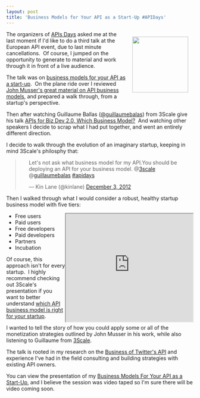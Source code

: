 ```yaml
---
layout: post
title: 'Business Models for Your API as a Start-Up #APIDays'
---
```

<p><a href="http://apidays.io/" target="_blank"><img style="padding: 15px;" src="https://s3.amazonaws.com/kinlane-productions/events/api-days-paris-france/api-days-logo.png" alt="" width="150" align="right" /></a></p>
<p>The organizers of <a href="http://apidays.io/">APIs Days</a> asked me at the last moment if I'd like to do a third talk at the European API event, due to last minute cancellations. &nbsp;Of course, I jumped on the opportunity to generate to material and work through it in front of a live audience. &nbsp;</p>
<p>The talk was on <a href="/admin/blog/Business Models For Your API as a Start-Up" target="_blank">business models for your API as a start-up</a>. &nbsp;On the plane ride over I reviewed <a href="http://www.slideshare.net/jmusser/j-musser-apishotnotgluecon2012" target="_blank">John Musser's great material on API business models</a>, and prepared a walk through, from a startup's perspective. &nbsp;</p>
<p>Then after watching Guillaume Ballas (<a href="https://twitter.com/guillaumebalas">@guillaumebalas</a>) from 3Scale give his talk&nbsp;<a href="http://www.slideshare.net/3scale/apis-for-biz-dev-20-which-business-model-15473323" target="_blank">APIs for Biz Dev 2.0, Which Business Model?</a> &nbsp;And watching other speakers I decide to scrap what I had put together, and went an entirely different direction.</p>
<p>I decide to walk through the evolution of an imaginary startup, keeping in mind 3Scale's philosphy that:</p>
<blockquote class="twitter-tweet" style="padding-left: 35px;">
<p>Let's not ask what business model for my API.You should be deploying an API for your business model. @<a href="https://twitter.com/3scale">3scale</a> @<a href="https://twitter.com/guillaumebalas">guillaumebalas</a> <a href="https://twitter.com/search/%23apidays">#apidays</a></p>
&mdash; Kin Lane (@kinlane) <a href="https://twitter.com/kinlane/status/275622596689661954">December 3, 2012</a></blockquote>
<script src="http://platform.twitter.com/widgets.js"></script>
<p>Then I walked through what I would consider a robust, healthy startup business model with five tiers:</p>
<p><iframe src="http://www.slideshare.net/slideshow/embed_code/15473323" width="342" height="291" align="right"> </iframe></p>
<ul class="mainlist">
<li>Free users</li>
<li>Paid users</li>
<li>Free developers</li>
<li>Paid developers</li>
<li>Partners</li>
<li>Incubation</li>
</ul>
<p>Of course, this approach isn't for every startup. &nbsp;I highly recommend checking out 3Scale's presentation if you want to better understand <a href="http://www.slideshare.net/3scale/apis-for-biz-dev-20-which-business-model-15473323">which API business model is right for your startup</a>.</p>
<p>I wanted to tell the story of how you could apply some or all of the monetization strategies outlined by John Musser in his work, while also listening to Guillaume from <a title="3Scale" href="http://www.3scale.net">3Scale</a>.</p>
<p>The talk is rooted in my research on the <a title="Business of Twitter's API" href="http://twitter.apivoice.com/">Business of Twitter's API</a> and experience I've had in the field consulting and building strategies with existing API owners.</p>
<p>You can view the presentation of my <a title="Business Models For Your API as a Start-Up" href="/talks/apidays/business-models/" target="_blank">Business Models For Your API as a Start-Up</a>, and I believe the session was video taped so I'm sure there will be video coming soon.</p>